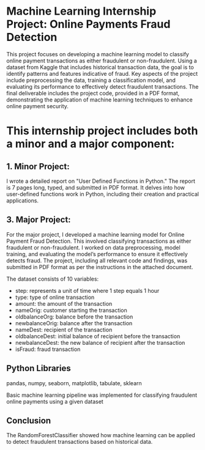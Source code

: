 # Machine Learning Internship Project: Online Payments Fraud Detection

This project focuses on developing a machine learning model to classify online payment transactions as either fraudulent or non-fraudulent. Using a dataset from Kaggle that includes historical transaction data, the goal is to identify patterns and features indicative of fraud. Key aspects of the project include preprocessing the data, training a classification model, and evaluating its performance to effectively detect fraudulent transactions. The final deliverable includes the project code, provided in a PDF format, demonstrating the application of machine learning techniques to enhance online payment security.

# This internship project includes both a minor and a major component:

## 1. Minor Project:
I wrote a detailed report on "User Defined Functions in Python." The report is 7 pages long, typed, and submitted in PDF format. It delves into how user-defined functions work in Python, including their creation and practical applications.

## 3. Major Project:
For the major project, I developed a machine learning model for Online Payment Fraud Detection. This involved classifying transactions as either fraudulent or non-fraudulent. I worked on data preprocessing, model training, and evaluating the model’s performance to ensure it effectively detects fraud. The project, including all relevant code and findings, was submitted in PDF format as per the instructions in the attached document.

The dataset consists of 10 variables:
* step: represents a unit of time where 1 step equals 1 hour
* type: type of online transaction
* amount: the amount of the transaction
* nameOrig: customer starting the transaction
* oldbalanceOrg: balance before the transaction
* newbalanceOrig: balance after the transaction
* nameDest: recipient of the transaction
* oldbalanceDest: initial balance of recipient before the transaction
* newbalanceDest: the new balance of recipient after the transaction
* isFraud: fraud transaction

## Python Libraries
pandas, numpy, seaborn, matplotlib, tabulate, sklearn

Basic machine learning pipeline was implemented for classifying fraudulent online payments using a given dataset

## Conclusion
The RandomForestClassifier showed how machine learning can be applied to detect fraudulent transactions based on historical data.

